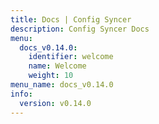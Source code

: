 ```yaml
---
title: Docs | Config Syncer
description: Config Syncer Docs
menu:
  docs_v0.14.0:
    identifier: welcome
    name: Welcome
    weight: 10
menu_name: docs_v0.14.0
info:
  version: v0.14.0
---
```


